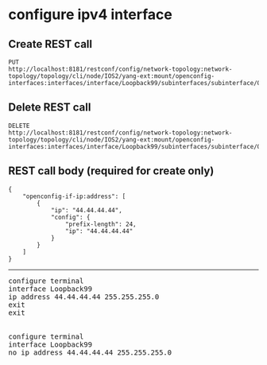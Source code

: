 # configure ipv4 interface

## Create REST call

```
PUT
http://localhost:8181/restconf/config/network-topology:network-topology/topology/cli/node/IOS2/yang-ext:mount/openconfig-interfaces:interfaces/interface/Loopback99/subinterfaces/subinterface/0/ipv4/addresses/address/44.44.44.44
```

## Delete REST call

```
DELETE
http://localhost:8181/restconf/config/network-topology:network-topology/topology/cli/node/IOS2/yang-ext:mount/openconfig-interfaces:interfaces/interface/Loopback99/subinterfaces/subinterface/0/ipv4/addresses/address/44.44.44.44
```

## REST call body (required for create only)

```
{
    "openconfig-if-ip:address": [
        {
            "ip": "44.44.44.44",
            "config": {
                "prefix-length": 24,
                "ip": "44.44.44.44"
            }
        }
    ]
}
```

---

<pre>
configure terminal
interface Loopback99
ip address 44.44.44.44 255.255.255.0
exit
exit


configure terminal
interface Loopback99
no ip address 44.44.44.44 255.255.255.0
</pre>





